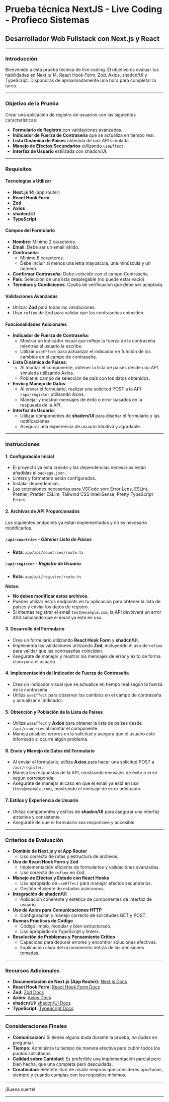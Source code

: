 # Prueba técnica NextJS - Live Coding - Profieco Sistemas

## Desarrollador Web Fullstack con Next.js y React

---

### **Introducción**

Bienvenido a esta prueba técnica de live coding. El objetivo es evaluar tus habilidades en Next.js 14, React Hook Form, Zod, Axios, shadcn/UI y TypeScript. Dispondrás de aproximadamente una hora para completar la tarea.

---

### **Objetivo de la Prueba**

Crear una aplicación de registro de usuarios con las siguientes características:

- **Formulario de Registro** con validaciones avanzadas.
- **Indicador de Fuerza de Contraseña** que se actualiza en tiempo real.
- **Lista Dinámica de Países** obtenida de una API simulada.
- **Manejo de Efectos Secundarios** utilizando `useEffect`.
- **Interfaz de Usuario** estilizada con shadcn/UI.

---

### **Requisitos**

#### **Tecnologías a Utilizar**

- **Next.js 14** (app router)
- **React Hook Form**
- **Zod**
- **Axios**
- **shadcn/UI**
- **TypeScript**

#### **Campos del Formulario**

- **Nombre**: Mínimo 2 caracteres.
- **Email**: Debe ser un email válido.
- **Contraseña**:
  - Mínimo 8 caracteres.
  - Debe incluir al menos una letra mayúscula, una minúscula y un número.
- **Confirmar Contraseña**: Debe coincidir con el campo Contraseña.
- **País**: Selección de una lista desplegable (no puede estar vacío).
- **Términos y Condiciones**: Casilla de verificación que debe ser aceptada.

#### **Validaciones Avanzadas**

- Utilizar **Zod** para todas las validaciones.
- Usar `refine` de Zod para validar que las contraseñas coinciden.

#### **Funcionalidades Adicionales**

- **Indicador de Fuerza de Contraseña**:
  - Mostrar un indicador visual que refleje la fuerza de la contraseña mientras el usuario la escribe.
  - Utilizar `useEffect` para actualizar el indicador en función de los cambios en el campo de contraseña.
- **Lista Dinámica de Países**:
  - Al montar el componente, obtener la lista de países desde una API simulada utilizando Axios.
  - Poblar el campo de selección de país con los datos obtenidos.
- **Envío y Manejo de Datos**:
  - Al enviar el formulario, realizar una solicitud POST a la API `/api/register` utilizando Axios.
  - Manejar y mostrar mensajes de éxito o error basados en la respuesta de la API.
- **Interfaz de Usuario**:
  - Utilizar componentes de **shadcn/UI** para diseñar el formulario y las notificaciones.
  - Asegurar una experiencia de usuario intuitiva y agradable.

---

### **Instrucciones**

#### **1. Configuración Inicial**

- El proyecto ya está creado y las dependencias necesarias están añadidas al `package.json`.
- Linters y formatters están configurados.
- Instalar dependencias.
- Las extensiones necesarias para VSCode son: Error Lens, ESLint, Prettier, Prettier ESLint, Tailwind CSS IntelliSense, Pretty TypeScript Errors.

#### **2. Archivos de API Proporcionados**

Los siguientes endpoints ya están implementados y no es necesario modificarlos.

##### **`/api/countries` - Obtener Lista de Países**

- **Ruta**: `app/api/countries/route.ts`

##### **`/api/register` - Registro de Usuario**

- **Ruta**: `app/api/register/route.ts`

**Notas:**

- **No debes modificar estos archivos.**
- Puedes utilizar estos endpoints en tu aplicación para obtener la lista de países y enviar los datos de registro.
- Si intentas registrar el email `test@example.com`, la API devolverá un error 400 simulando que el email ya está en uso.

#### **3. Desarrollo del Formulario**

- Crea un formulario utilizando **React Hook Form** y **shadcn/UI**.
- Implementa las validaciones utilizando **Zod**, incluyendo el uso de `refine` para validar que las contraseñas coinciden.
- Asegúrate de manejar y mostrar los mensajes de error y éxito de forma clara para el usuario.

#### **4. Implementación del Indicador de Fuerza de Contraseña**

- Crea un indicador visual que se actualice en tiempo real según la fuerza de la contraseña.
- Utiliza `useEffect` para observar los cambios en el campo de contraseña y actualizar el indicador.

#### **5. Obtención y Población de la Lista de Países**

- Utiliza `useEffect` y **Axios** para obtener la lista de países desde `/api/countries` al montar el componente.
- Maneja posibles errores en la solicitud y asegura que el usuario esté informado si ocurre algún problema.

#### **6. Envío y Manejo de Datos del Formulario**

- Al enviar el formulario, utiliza **Axios** para hacer una solicitud POST a `/api/register`.
- Maneja las respuestas de la API, mostrando mensajes de éxito o error según corresponda.
- Asegúrate de manejar el caso en que el email ya está en uso (`test@example.com`), mostrando el mensaje de error adecuado.

#### **7. Estilos y Experiencia de Usuario**

- Utiliza componentes y estilos de **shadcn/UI** para asegurar una interfaz atractiva y consistente.
- Asegúrate de que el formulario sea responsive y accesible.

---

### **Criterios de Evaluación**

- **Dominio de Next.js y el App Router**
  - Uso correcto de rutas y estructura de archivos.
- **Uso de React Hook Form y Zod**
  - Implementación eficiente de formularios y validaciones avanzadas.
  - Uso correcto de `refine` en Zod.
- **Manejo de Efectos y Estado con React Hooks**
  - Uso apropiado de `useEffect` para manejar efectos secundarios.
  - Gestión eficiente de estados asíncronos.
- **Integración de shadcn/UI**
  - Aplicación coherente y estética de componentes de interfaz de usuario.
- **Uso de Axios para Comunicaciones HTTP**
  - Configuración y manejo correcto de solicitudes GET y POST.
- **Buenas Prácticas de Código**
  - Código limpio, modular y bien estructurado.
  - Uso apropiado de TypeScript y linters.
- **Resolución de Problemas y Pensamiento Crítico**
  - Capacidad para depurar errores y encontrar soluciones efectivas.
  - Explicación clara del razonamiento detrás de las decisiones tomadas.

---

### **Recursos Adicionales**

- **Documentación de Next.js (App Router):** [Next.js Docs](https://nextjs.org/docs/app)
- **React Hook Form:** [React Hook Form Docs](https://react-hook-form.com/)
- **Zod:** [Zod Docs](https://zod.dev/)
- **Axios:** [Axios Docs](https://axios-http.com/docs/intro)
- **shadcn/UI:** [shadcn/UI Docs](https://ui.shadcn.com/)
- **TypeScript:** [TypeScript Docs](https://www.typescriptlang.org/docs/)

---

### **Consideraciones Finales**

- **Comunicación:** Si tienes alguna duda durante la prueba, no dudes en preguntar.
- **Tiempo:** Administra tu tiempo de manera efectiva para cubrir todos los puntos solicitados.
- **Calidad sobre Cantidad:** Es preferible una implementación parcial pero bien hecha, que una completa pero descuidada.
- **Creatividad:** Siéntete libre de añadir mejoras que consideres oportunas, siempre y cuando cumplas con los requisitos mínimos.

---

¡Buena suerte!

---
